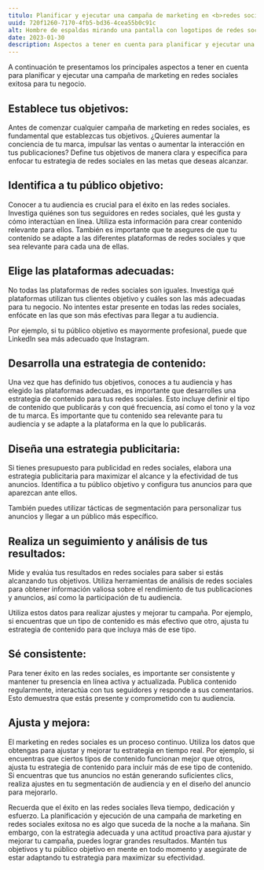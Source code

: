 ```yaml
---
titulo: Planificar y ejecutar una campaña de marketing en <b>redes sociales</b>
uuid: 720f1260-7170-4fb5-bd36-4cea55b0c91c
alt: Hombre de espaldas mirando una pantalla con logotipos de redes sociales
date: 2023-01-30
description: Aspectos a tener en cuenta para planificar y ejecutar una campaña de marketing en redes sociales exitosa para tu negocio
---
```


A continuación te presentamos los principales aspectos a tener en cuenta para planificar y ejecutar una campaña de marketing en redes sociales exitosa para tu negocio.

## Establece tus objetivos:

Antes de comenzar cualquier campaña de marketing en redes sociales, es fundamental que establezcas tus objetivos. ¿Quieres aumentar la conciencia de tu marca, impulsar las ventas o aumentar la interacción en tus publicaciones?
Define tus objetivos de manera clara y específica para enfocar tu estrategia de redes sociales en las metas que deseas alcanzar.

## Identifica a tu público objetivo:

Conocer a tu audiencia es crucial para el éxito en las redes sociales. Investiga quiénes son tus seguidores en redes sociales, qué les gusta y cómo interactúan en línea. Utiliza esta información para crear contenido relevante para ellos. También es importante que te asegures de que tu contenido se adapte a las diferentes plataformas de redes sociales y que sea relevante para cada una de ellas.

## Elige las plataformas adecuadas:

No todas las plataformas de redes sociales son iguales. Investiga qué plataformas utilizan tus clientes objetivo y cuáles son las más adecuadas para tu negocio. No intentes estar presente en todas las redes sociales, enfócate en las que son más efectivas para llegar a tu audiencia.

Por ejemplo, si tu público objetivo es mayormente profesional, puede que LinkedIn sea más adecuado que Instagram.

## Desarrolla una estrategia de contenido:

Una vez que has definido tus objetivos, conoces a tu audiencia y has elegido las plataformas adecuadas, es importante que desarrolles una estrategia de contenido para tus redes sociales. Esto incluye definir el tipo de contenido que publicarás y con qué frecuencia, así como el tono y la voz de tu marca. Es importante que tu contenido sea relevante para tu audiencia y se adapte a la plataforma en la que lo publicarás.

## Diseña una estrategia publicitaria:

Si tienes presupuesto para publicidad en redes sociales, elabora una estrategia publicitaria para maximizar el alcance y la efectividad de tus anuncios. Identifica a tu público objetivo y configura tus anuncios para que aparezcan ante ellos.

También puedes utilizar tácticas de segmentación para personalizar tus anuncios y llegar a un público más específico.

## Realiza un seguimiento y análisis de tus resultados:

Mide y evalúa tus resultados en redes sociales para saber si estás alcanzando tus objetivos. Utiliza herramientas de análisis de redes sociales para obtener información valiosa sobre el rendimiento de tus publicaciones y anuncios, así como la participación de tu audiencia.

Utiliza estos datos para realizar ajustes y mejorar tu campaña. Por ejemplo, si encuentras que un tipo de contenido es más efectivo que otro, ajusta tu estrategia de contenido para que incluya más de ese tipo.

## Sé consistente:

Para tener éxito en las redes sociales, es importante ser consistente y mantener tu presencia en línea activa y actualizada. Publica contenido regularmente, interactúa con tus seguidores y responde a sus comentarios. Esto demuestra que estás presente y comprometido con tu audiencia.

## Ajusta y mejora:

El marketing en redes sociales es un proceso continuo. Utiliza los datos que obtengas para ajustar y mejorar tu estrategia en tiempo real. Por ejemplo, si encuentras que ciertos tipos de contenido funcionan mejor que otros, ajusta tu estrategia de contenido para incluir más de ese tipo de contenido. Si encuentras que tus anuncios no están generando suficientes clics, realiza ajustes en tu segmentación de audiencia y en el diseño del anuncio para mejorarlo.

Recuerda que el éxito en las redes sociales lleva tiempo, dedicación y esfuerzo. La planificación y ejecución de una campaña de marketing en redes sociales exitosa no es algo que suceda de la noche a la mañana. Sin embargo, con la estrategia adecuada y una actitud proactiva para ajustar y mejorar tu campaña, puedes lograr grandes resultados. Mantén tus objetivos y tu público objetivo en mente en todo momento y asegúrate de estar adaptando tu estrategia para maximizar su efectividad.
